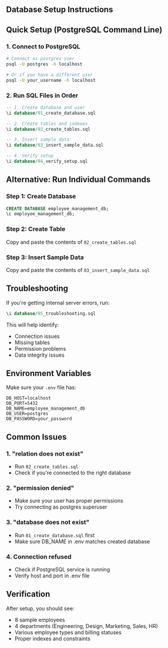 ## Database Setup Instructions

## Quick Setup (PostgreSQL Command Line)

### 1. Connect to PostgreSQL
```bash
# Connect as postgres user
psql -U postgres -h localhost

# Or if you have a different user
psql -U your_username -h localhost
```

### 2. Run SQL Files in Order
```sql
-- 1. Create database and user
\i database/01_create_database.sql

-- 2. Create tables and indexes
\i database/02_create_tables.sql

-- 3. Insert sample data
\i database/03_insert_sample_data.sql

-- 4. Verify setup
\i database/04_verify_setup.sql
```

## Alternative: Run Individual Commands

### Step 1: Create Database
```sql
CREATE DATABASE employee_management_db;
\c employee_management_db;
```

### Step 2: Create Table
Copy and paste the contents of `02_create_tables.sql`

### Step 3: Insert Sample Data
Copy and paste the contents of `03_insert_sample_data.sql`

## Troubleshooting

If you're getting internal server errors, run:
```sql
\i database/05_troubleshooting.sql
```

This will help identify:
- Connection issues
- Missing tables
- Permission problems
- Data integrity issues

## Environment Variables

Make sure your `.env` file has:
```env
DB_HOST=localhost
DB_PORT=5432
DB_NAME=employee_management_db
DB_USER=postgres
DB_PASSWORD=your_password
```

## Common Issues

### 1. "relation does not exist"
- Run `02_create_tables.sql`
- Check if you're connected to the right database

### 2. "permission denied"
- Make sure your user has proper permissions
- Try connecting as postgres superuser

### 3. "database does not exist"
- Run `01_create_database.sql` first
- Make sure DB_NAME in .env matches created database

### 4. Connection refused
- Check if PostgreSQL service is running
- Verify host and port in .env file

## Verification

After setup, you should see:
- 8 sample employees
- 4 departments (Engineering, Design, Marketing, Sales, HR)
- Various employee types and billing statuses
- Proper indexes and constraints